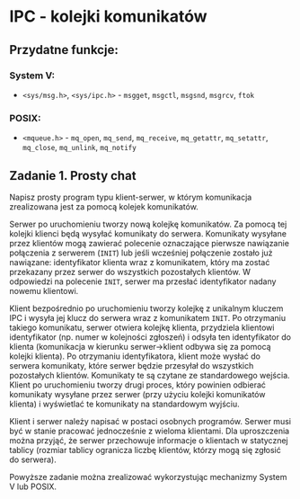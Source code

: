 # IPC - kolejki komunikatów

## Przydatne funkcje:

### System V:
- `<sys/msg.h>`, `<sys/ipc.h>` - `msgget`, `msgctl`, `msgsnd`, `msgrcv`, `ftok`

### POSIX:
- `<mqueue.h>` - `mq_open`, `mq_send`, `mq_receive`, `mq_getattr`, `mq_setattr`, `mq_close`, `mq_unlink`, `mq_notify`

## Zadanie 1. Prosty chat

Napisz prosty program typu klient-serwer, w którym komunikacja zrealizowana jest za pomocą kolejek komunikatów.

Serwer po uruchomieniu tworzy nową kolejkę komunikatów. Za pomocą tej kolejki klienci będą wysyłać komunikaty do serwera. Komunikaty wysyłane przez klientów mogą zawierać polecenie oznaczające pierwsze nawiązanie połączenia z serwerem (`INIT`) lub jeśli wcześniej połączenie zostało już nawiązane: identyfikator klienta wraz z komunikatem, który ma zostać przekazany przez serwer do wszystkich pozostałych klientów. W odpowiedzi na polecenie `INIT`, serwer ma przesłać identyfikator nadany nowemu klientowi.

Klient bezpośrednio po uruchomieniu tworzy kolejkę z unikalnym kluczem IPC i wysyła jej klucz do serwera wraz z komunikatem `INIT`. Po otrzymaniu takiego komunikatu, serwer otwiera kolejkę klienta, przydziela klientowi identyfikator (np. numer w kolejności zgłoszeń) i odsyła ten identyfikator do klienta (komunikacja w kierunku serwer->klient odbywa się za pomocą kolejki klienta). Po otrzymaniu identyfikatora, klient może wysłać do serwera komunikaty, które serwer będzie przesyłał do wszystkich pozostałych klientów. Komunikaty te są czytane ze standardowego wejścia. Klient po uruchomieniu tworzy drugi proces, który powinien odbierać komunikaty wysyłane przez serwer (przy użyciu kolejki komunikatów klienta) i wyświetlać te komunikaty na standardowym wyjściu.

Klient i serwer należy napisać w postaci osobnych programów. Serwer musi być w stanie pracować jednocześnie z wieloma klientami. Dla uproszczenia można przyjąć, że serwer przechowuje informacje o klientach w statycznej tablicy (rozmiar tablicy ogranicza liczbę klientów, którzy mogą się zgłosić do serwera).

Powyższe zadanie można zrealizować wykorzystując mechanizmy System V lub POSIX.
